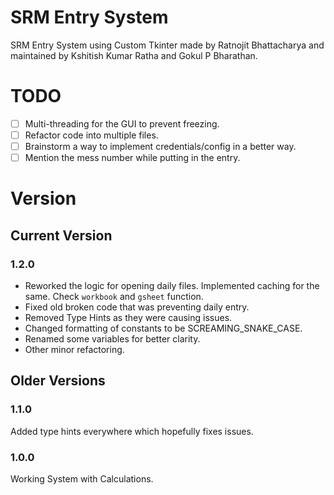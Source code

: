 # SRM Entry System

SRM Entry System using Custom Tkinter made by Ratnojit Bhattacharya and maintained by Kshitish Kumar Ratha and Gokul P Bharathan.

# TODO
- [ ] Multi-threading for the GUI to prevent freezing.
- [ ] Refactor code into multiple files.
- [ ] Brainstorm a way to implement credentials/config in a better way.
- [ ] Mention the mess number while putting in the entry.

# Version

## Current Version

### 1.2.0
- Reworked the logic for opening daily files. Implemented caching for the same. Check `workbook` and `gsheet` function.
- Fixed old broken code that was preventing daily entry.
- Removed Type Hints as they were causing issues.
- Changed formatting of constants to be SCREAMING_SNAKE_CASE.
- Renamed some variables for better clarity.
- Other minor refactoring.

## Older Versions

### 1.1.0
Added type hints everywhere which hopefully fixes issues.

### 1.0.0
Working System with Calculations.